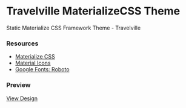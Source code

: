 # Travelville MaterializeCSS Theme

Static Materialize CSS Framework Theme - Travelville

### Resources

- [Materialize CSS](https://materializecss.com/)
- [Material Icons](https://fonts.googleapis.com/icon?family=Material+Icons)
- [Google Fonts: Roboto](https://fonts.google.com/specimen/Roboto)

### Preview

[View Design](https://raw.githubusercontent.com/edantal/Theme-Travelville--MaterializeCSS/master/preview.jpg)
